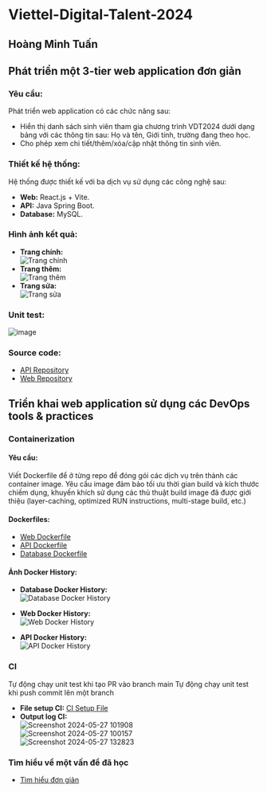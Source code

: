# Viettel-Digital-Talent-2024
## Hoàng Minh Tuấn
## Phát triển một 3-tier web application đơn giản

### Yêu cầu:
Phát triển web application có các chức năng sau:
- Hiển thị danh sách sinh viên tham gia chương trình VDT2024 dưới dạng bảng với các thông tin sau: Họ và tên, Giới tính, trường đang theo học.
- Cho phép xem chi tiết/thêm/xóa/cập nhật thông tin sinh viên.

### Thiết kế hệ thống:
Hệ thống được thiết kế với ba dịch vụ sử dụng các công nghệ sau:
- **Web:** React.js + Vite.
- **API:** Java Spring Boot.
- **Database:** MySQL.

### Hình ảnh kết quả:
- **Trang chính:**\
  ![Trang chính](https://github.com/ligmaDbolzz/HoangMinhTuan/assets/104216461/7275b0c9-011d-4a6c-90a7-27dd1996923e)
- **Trang thêm:**\
  ![Trang thêm](https://github.com/ligmaDbolzz/HoangMinhTuan/assets/104216461/04bcfcc4-cae2-4435-b2e4-3e332266aac8)
- **Trang sửa:**\
  ![Trang sửa](https://github.com/ligmaDbolzz/HoangMinhTuan/assets/104216461/829109ae-ff35-4d8f-83ea-033943b6e050)

### Unit test:
  ![image](https://github.com/ligmaDbolzz/HoangMinhTuan/assets/104216461/f2304d37-4911-4133-9d1c-9ac9250aa45a)

### Source code:
- [API Repository](https://github.com/ligmaDbolzz/vdt_mid_BE)
- [Web Repository](https://github.com/ligmaDbolzz/vdt_mid_FE/tree/main/student-web)

## Triển khai web application sử dụng các DevOps tools & practices

### Containerization

#### Yêu cầu:
Viết Dockerfile để ở từng repo để đóng gói các dịch vụ trên thành các container image. Yêu cầu image đảm bảo tối ưu thời gian build và kích thước chiếm dụng, khuyến khích sử dụng các thủ thuật build image đã được giới thiệu (layer-caching, optimized RUN instructions, multi-stage build, etc.)

#### Dockerfiles:
- [Web Dockerfile](https://github.com/ligmaDbolzz/vdt_mid_FE/blob/main/student-web/Dockerfile)
- [API Dockerfile](https://github.com/ligmaDbolzz/vdt_mid_BE/blob/main/Dockerfile)
- [Database Dockerfile](https://github.com/ligmaDbolzz/vdt_mid/blob/main/mysql/Dockerfile)

#### Ảnh Docker History:
- **Database Docker History:**\
  ![Database Docker History](https://github.com/ligmaDbolzz/HoangMinhTuan/assets/104216461/6a77586b-cdd5-497b-af3c-9412709e0217)

- **Web Docker History:**\
  ![Web Docker History](https://github.com/ligmaDbolzz/HoangMinhTuan/assets/104216461/7daa9421-a308-488b-ac89-e51a0b507f59)

- **API Docker History:**\
  ![API Docker History](https://github.com/ligmaDbolzz/HoangMinhTuan/assets/104216461/035f74c7-8a9c-43a8-8411-2cc837493319)

### CI
Tự động chạy unit test khi tạo PR vào branch main
Tự động chạy unit test khi push commit lên một branch 
- **File setup CI:** [CI Setup File](https://github.com/ligmaDbolzz/vdt_mid_BE/blob/main/.github/workflows/ci.yml)
- **Output log CI:**\
  ![Screenshot 2024-05-27 101908](https://github.com/ligmaDbolzz/HoangMinhTuan/assets/104216461/208c16a0-8b98-470d-9e47-27c1c9cae70b)\
  ![Screenshot 2024-05-27 100157](https://github.com/ligmaDbolzz/HoangMinhTuan/assets/104216461/f80696db-e930-4829-b388-6a7370d72839)\
  ![Screenshot 2024-05-27 132823](https://github.com/ligmaDbolzz/HoangMinhTuan/assets/104216461/e3255e7a-dd1a-4e30-bfd5-452417b66902)



### Tìm hiểu về một vấn đề đã học
- [Tìm hiểu đơn giản](https://github.com/ligmaDbolzz/vdt_mid/tree/main/T%C3%ACm%20hi%E1%BB%83u)

